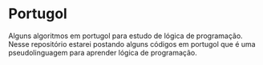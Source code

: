 # Portugol
Alguns algoritmos em portugol para estudo de lógica de programação.
Nesse repositório estarei postando alguns códigos em portugol que é uma pseudolinguagem para aprender lógica de programação.

